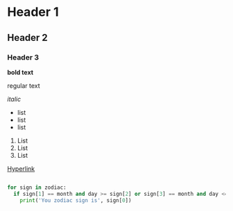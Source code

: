 # Header 1

## Header 2

### Header 3

**bold text**

regular text

*italic*

* list
* list
* list

1. List
2. List
3. List

[Hyperlink](netology.ru)

```python

for sign in zodiac:
  if sign[1] == month and day >= sign[2] or sign[3] == month and day <= sign[4]:
    print('You zodiac sign is', sign[0])

```

